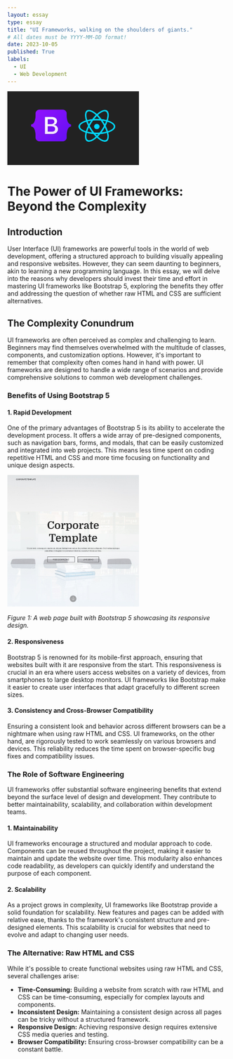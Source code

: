 ```yaml
---
layout: essay
type: essay
title: "UI Frameworks, walking on the shoulders of giants."
# All dates must be YYYY-MM-DD format!
date: 2023-10-05
published: True
labels:
  - UI
  - Web Development
---
```


<img width="300px" class="rounded float-start pe-4" src="../img/mZzG0vn.webp">

# The Power of UI Frameworks: Beyond the Complexity

## Introduction

User Interface (UI) frameworks are powerful tools in the world of web development, offering a structured approach to building visually appealing and responsive websites. However, they can seem daunting to beginners, akin to learning a new programming language. In this essay, we will delve into the reasons why developers should invest their time and effort in mastering UI frameworks like Bootstrap 5, exploring the benefits they offer and addressing the question of whether raw HTML and CSS are sufficient alternatives.

## The Complexity Conundrum

UI frameworks are often perceived as complex and challenging to learn. Beginners may find themselves overwhelmed with the multitude of classes, components, and customization options. However, it's important to remember that complexity often comes hand in hand with power. UI frameworks are designed to handle a wide range of scenarios and provide comprehensive solutions to common web development challenges.

### Benefits of Using Bootstrap 5

#### 1. Rapid Development

One of the primary advantages of Bootstrap 5 is its ability to accelerate the development process. It offers a wide array of pre-designed components, such as navigation bars, forms, and modals, that can be easily customized and integrated into web projects. This means less time spent on coding repetitive HTML and CSS and more time focusing on functionality and unique design aspects.


<img width="300px" class="rounded float-start pe-4" src="../img/corporate-template.jpg">


*Figure 1: A web page built with Bootstrap 5 showcasing its responsive design.*

#### 2. Responsiveness

Bootstrap 5 is renowned for its mobile-first approach, ensuring that websites built with it are responsive from the start. This responsiveness is crucial in an era where users access websites on a variety of devices, from smartphones to large desktop monitors. UI frameworks like Bootstrap make it easier to create user interfaces that adapt gracefully to different screen sizes.

#### 3. Consistency and Cross-Browser Compatibility

Ensuring a consistent look and behavior across different browsers can be a nightmare when using raw HTML and CSS. UI frameworks, on the other hand, are rigorously tested to work seamlessly on various browsers and devices. This reliability reduces the time spent on browser-specific bug fixes and compatibility issues.

### The Role of Software Engineering

UI frameworks offer substantial software engineering benefits that extend beyond the surface level of design and development. They contribute to better maintainability, scalability, and collaboration within development teams.

#### 1. Maintainability

UI frameworks encourage a structured and modular approach to code. Components can be reused throughout the project, making it easier to maintain and update the website over time. This modularity also enhances code readability, as developers can quickly identify and understand the purpose of each component.

#### 2. Scalability

As a project grows in complexity, UI frameworks like Bootstrap provide a solid foundation for scalability. New features and pages can be added with relative ease, thanks to the framework's consistent structure and pre-designed elements. This scalability is crucial for websites that need to evolve and adapt to changing user needs.

### The Alternative: Raw HTML and CSS

While it's possible to create functional websites using raw HTML and CSS, several challenges arise:

- **Time-Consuming:** Building a website from scratch with raw HTML and CSS can be time-consuming, especially for complex layouts and components.
- **Inconsistent Design:** Maintaining a consistent design across all pages can be tricky without a structured framework.
- **Responsive Design:** Achieving responsive design requires extensive CSS media queries and testing.
- **Browser Compatibility:** Ensuring cross-browser compatibility can be a constant battle.
